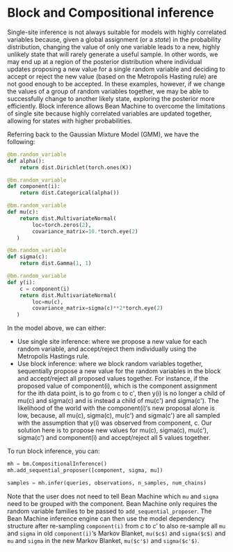 # Block and Compositional inference

Single-site inference is not always suitable for models with highly correlated variables because, given a global assignment (or a *state*) in the probability distribution, changing the value of only one variable leads to a new, highly unlikely state that will rarely generate a useful sample. In other words, we may end up at a region of the posterior distribution where individual updates proposing a new value for a single random variable and deciding to accept or reject the new value (based on the Metropolis Hasting rule) are not good enough to be accepted. In these examples, however, if we change the values of a group of random variables together, we may be able to successfully change to another likely state, exploring the posterior more efficiently. Block inference allows Bean Machine to overcome the limitations of single site because highly correlated variables are updated together, allowing for states with higher probabilities.

Referring back to the Gaussian Mixture Model (GMM), we have the following:

```py
@bm.random_variable
def alpha():
    return dist.Dirichlet(torch.ones(K))

@bm.random_variable
def component(i):
    return dist.Categorical(alpha())

@bm.random_variable
def mu(c):
    return dist.MultivariateNormal(
        loc=torch.zeros(2),
        covariance_matrix=10.*torch.eye(2)
   )

@bm.random_variable
def sigma(c):
    return dist.Gamma(1, 1)

@bm.random_variable
def y(i):
    c = component(i)
    return dist.MultivariateNormal(
        loc=mu(c),
        covariance_matrix=sigma(c)**2*torch.eye(2)
   )
```

In the model above, we can either:

  * Use single site inference: where we propose a new value for each random variable, and accept/reject them individually using the Metropolis Hastings rule.
  * Use block inference: where we block random variables together, sequentially propose a new value for the random variables in the block and accept/reject all proposed values together. For instance, if the proposed value of component(i), which is the component assignment for the ith data point, is to go from c to c', then y(i) is no longer a child of mu(c) and sigma(c) and is instead a child of mu(c') and sigma(c'). The likelihood of the world with the component(i)‘s new proposal alone is low, because, all mu(c), sigma(c), mu(c') and sigma(c') are all sampled with the assumption that y(i) was observed from component, c. Our solution here is to propose new values for mu(c), sigma(c), mu(c'), sigma(c') and component(i) and accept/reject all 5 values together.

To run block inference, you can:

```py
mh = bm.CompositionalInference()
mh.add_sequential_proposer([component, sigma, mu])

samples = mh.infer(queries, observations, n_samples, num_chains)
```

Note that the user does not need to tell Bean Machine which `mu` and `sigma` need to be grouped with the component. Bean Machine only requires the random variable families to be passed to `add_sequential_proposer`. The Bean Machine inference engine can then use the model dependency structure after re-sampling `component(i)` from $c$ to $c'$ to also re-sample all `mu` and `sigma` in old `component(i)`‘s Markov Blanket, `mu($c$)` and `sigma($c$)` and `mu` and `sigma` in the new Markov Blanket, `mu($c'$)` and `sigma($c'$)`.

